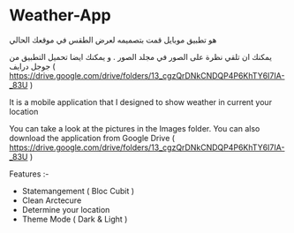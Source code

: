 # Weather-App


هو تطبيق موبايل قمت بتصميمه لعرض الطقس في موقعك الحالي

يمكنك ان تلقي نظرة على الصور في مجلد الصور .
و يمكنك ايضا تحميل التطبيق من جوجل درايف ( https://drive.google.com/drive/folders/13_cgzQrDNkCNDQP4P6KhTY6I7IA-_83U )

It is a mobile application that I designed to show weather in current your location

You can take a look at the pictures in the Images folder.
You can also download the application from Google Drive ( https://drive.google.com/drive/folders/13_cgzQrDNkCNDQP4P6KhTY6I7IA-_83U )

Features :-

- Statemangement ( Bloc Cubit ) 
- Clean Arctecure
- Determine your location
- Theme Mode ( Dark & Light )
